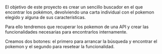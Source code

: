 El objetivo de este proyecto es crear un sencillo buscador en el que encontrar los pokémon, devolviendo una carta individual con el pokemon elegido y alguna de sus características.

Para ello tendremos que recuperar los pokemon de una API y crear las funcionalidades necesarias para encontrarlos internamente.

Creamos dos botones: el primero para arrancar la búsqueda y encontrar el pokemon y el segundo para resetear la funcionalidad.



